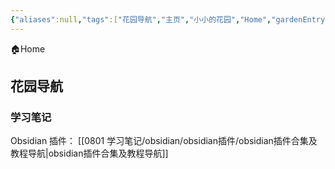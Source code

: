 ```yaml
---
{"aliases":null,"tags":["花园导航","主页","小小的花园","Home","gardenEntry","gardenEntry","gardenEntry"],"dg-publish":true,"dg-home":true,"title":"花园导航","permalink":"/花园导航/","dgPassFrontmatter":true,"noteIcon":""}
---
```


🏠Home
## 花园导航
### 学习笔记
Obsidian 插件： [[0801 学习笔记/obsidian/obsidian插件/obsidian插件合集及教程导航\|obsidian插件合集及教程导航]]
